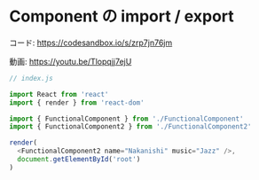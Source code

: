 # Component の import / export

コード: https://codesandbox.io/s/zrp7jn76jm

動画: https://youtu.be/Tlopqjj7ejU

```js
// index.js

import React from 'react'
import { render } from 'react-dom'

import { FunctionalComponent } from './FunctionalComponent'
import { FunctionalComponent2 } from './FunctionalComponent2'

render(
  <FunctionalComponent2 name="Nakanishi" music="Jazz" />,
  document.getElementById('root')
)

```